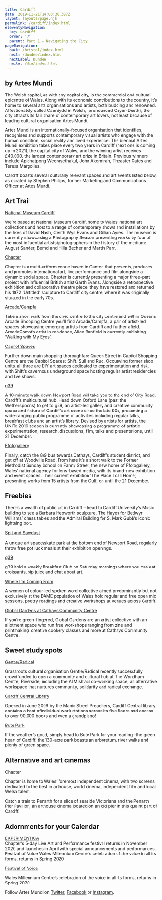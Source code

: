 ```yaml
---
title: Cardiff
date: 2019-11-21T14:03:30.387Z
layout: layouts/page.njk
permalink: /cardiff/index.html
eleventyNavigation:
  key: Cardiff
  order: '7'
  parent: Part 1 – Navigating the City
pageNavigation:
  back: /bristol/index.html
  next: /dundee/index.html
  nextLabel: Dundee
  nexta: /dca/index.html
---
```

## by Artes Mundi

The Welsh capital, as with any capital city, is the commercial and cultural epicentre of Wales. Along with its economic contributions to the country, it’s home to several arts organisations and artists, both budding and renowned. Affectionately called Caerdydd in Welsh, (pronounced Cayer-Deeth), the city attracts its fair share of contemporary art lovers, not least because of leading cultural organisation Artes Mundi.

Artes Mundi is an internationally-focused organisation that identifies, recognises and supports contemporary visual artists who engage with the human condition, social reality and lived experience. The biennial Artes Mundi exhibition takes place every two years in Cardiff (next one is coming up in 2021), the capital city of Wales, and the winning artist receives £40,000, the largest contemporary art prize in Britain. Previous winners include Apichatpong Weerasethakul, John Akomfrah, Theaster Gates and Teresa Margolles.

Cardiff boasts several culturally relevant spaces and art events listed below, as curated by Stephen Phillips, former Marketing and Communications Officer at Artes Mundi.

## Art Trail

[National Museum Cardiff](https://www.artrabbit.com/organisations/national-museum-cardiff)

We’re based at National Museum Cardiff, home to Wales’ national art collections and host to a range of contemporary shows and installations by the likes of David Nash, Cerith Wyn Evans and Gillian Ayres. The museum is currently showcasing a Photography Season presenting works by four of the most influential artists/photographers in the history of the medium: August Sander, Bernd and Hilla Becher and Martin Parr. 

[Chapter](https://www.artrabbit.com/organisations/chapter)

Chapter is a multi-artform venue based in Canton that presents, produces and promotes international art, live performance and film alongside a dynamic social space. Chapter is currently presenting a major three-part project with influential British artist Garth Evans. Alongside a retrospective exhibition and collaborative theatre piece, they have restored and returned his 1972 ‘Untitled’ sculpture to Cardiff city centre, where it was originally situated in the early 70s. 

[Arcade/Campfa](https://www.artrabbit.com/organisations/arcadecampfa)

Take a short walk from the civic centre to the city centre and within Queens Arcade Shopping Centre you’ll find Arcade/Campfa, a pair of artist-led spaces showcasing emerging artists from Cardiff and further afield. ArcadeCampfa artist in residence, Alice Banfield is currently exhibiting ‘Walking with My Eyes’. 

[Capitol Spaces](https://www.artrabbit.com/organisations/capitol-spaces)

Further down main shopping thoroughfare Queen Street in Capitol Shopping Centre are the Capitol Spaces; Shift, Sull and Rug. Occupying former shop units, all three are DIY art spaces dedicated to experimentation and risk, with Shift’s cavernous underground space hosting regular artist residencies and live shows.

[g39](https://www.artrabbit.com/organisations/g39)

A 10-minute walk down Newport Road will take you to the end of City Road, Cardiff’s multicultural hub. Head down Oxford Lane (past the Wetherspoons) to get to g39, an artist-led gallery and creative community space and fixture of Cardiff’s art scene since the late 90s, presenting a wide-ranging public programme of activities including regular talks, breakfast clubs and an artist’s library. Devised by artists for artists, the UNITe 2019 season is currently showcasing a programme of artistic experimentation, research, discussions, film, talks and presentations, until 21 December.

[Ffotogallery](https://www.artrabbit.com/organisations/ffotogallery)

Finally, catch the 8/9 bus towards Cathays, Cardiff’s student district, and get off at Woodville Road. From here it’s a short walk to the Former Methodist Sunday School on Fanny Street, the new home of Ffotogallery, Wales’ national agency for lens-based media, with its brand-new exhibition and event spaces. Their current exhibition ‘The Place I call Home’, presenting works from 15 artists from the Gulf, on until the 21 December.  

## Freebies

There’s a wealth of public art in Cardiff – head to Cardiff University’s Music building to see a Barbara Hepworth sculpture, The Hayes for Bedwyr Williams’ chess tables and the Admiral Building for S. Mark Gubb’s iconic lightning bolt.

[Spit and Sawdust](https://www.facebook.com/spitandsawdust)\
\
A unique art space/skate park at the bottom end of Newport Road, regularly throw free pot luck meals at their exhibition openings.

[g39](https://www.artrabbit.com/organisations/g39)

g39 hold a weekly Breakfast Club on Saturday mornings where you can eat croissants, sip juice and chat about art.

[Where I’m Coming From](https://www.facebook.com/whereimcomingfrom/)

A women of colour-led spoken word collective aimed predominantly but not exclusively at the BAME population of Wales hold regular and free open mic sessions, poetry readings and creative workshops at venues across Cardiff. 

[Global Gardens at Cathays Community Centre](https://www.globalgardensproject.co.uk/)

If you’re green-fingered, Global Gardens are an artist collective with an allotment space who run free workshops ranging from zine and printmaking, creative cookery classes and more at Cathays Community Centre.

## Sweet study spots

[Gentle/Radical](https://www.artrabbit.com/organisations/gentleradical)

Grassroots cultural organisation Gentle/Radical recently successfully crowdfunded to open a community and cultural hub at The Wyndham Centre, Riverside, including the Al Mish’aal co-working space, an alternative workspace that nurtures community, solidarity and radical exchange. 

[Cardiff Central Library](https://www.visitcardiff.com/entertainment/cardiff-central-library/)

Opened in June 2009 by the Manic Street Preachers, Cardiff Central library contains a host ofindividual work stations across its five floors and access to over 90,000 books and even a grandpiano!

[Bute Park](http://bute-park.com/)

If the weather’s good, simply head to Bute Park for your reading –the green heart of Cardiff, the 130-acre park boasts an arboretum, river walks and plenty of green space.

## Alternative and art cinemas

[Chapter](https://www.artrabbit.com/organisations/chapter)

Chapter is home to Wales’ foremost independent cinema, with two screens dedicated to the best in arthouse, world cinema, independent film and local Welsh talent. 

Catch a train to Penarth for a slice of seaside Victoriana and the Penarth Pier Pavilion, an arthouse cinema located on an old pier in this quaint part of Cardiff.

## Adornments for your Calendar

[EXPERIMENTICA](https://www.facebook.com/experimenticafestival/)\
Chapter’s 5-day Live Art and Performance festival returns in November 2020 and launches in April with special announcements and performances. Festival of Voice Wales Millennium Centre’s celebration of the voice in all its forms, returns in Spring 2020

[Festival of Voice](https://www.artrabbit.com/organisations/festival-of-voice)

Wales Millennium Centre’s celebration of the voice in all its forms, returns in Spring 2020.

Follow Artes Mundi on [Twitter](http://twitter.com/@ArtesMundi), [Facebook](https://www.facebook.com/artesmundi/) or [Instagram](http://instagram.com/@ArtesMundi).
